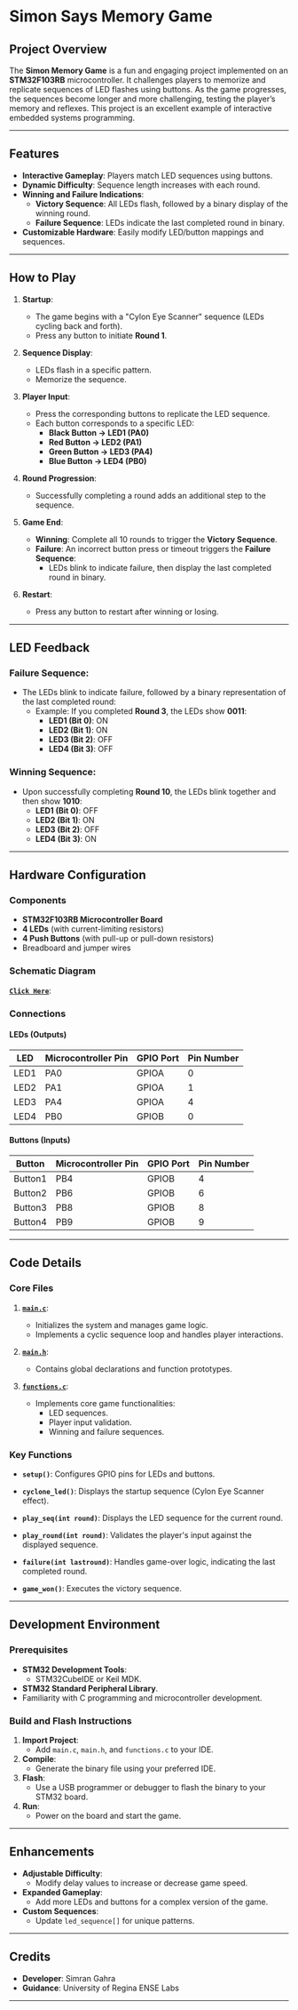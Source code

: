 # Simon Says Memory Game

## Project Overview

The **Simon Memory Game** is a fun and engaging project implemented on an **STM32F103RB** microcontroller. It challenges players to memorize and replicate sequences of LED flashes using buttons. As the game progresses, the sequences become longer and more challenging, testing the player’s memory and reflexes. This project is an excellent example of interactive embedded systems programming.

---

## Features

- **Interactive Gameplay**: Players match LED sequences using buttons.
- **Dynamic Difficulty**: Sequence length increases with each round.
- **Winning and Failure Indications**:
  - **Victory Sequence**: All LEDs flash, followed by a binary display of the winning round.
  - **Failure Sequence**: LEDs indicate the last completed round in binary.
- **Customizable Hardware**: Easily modify LED/button mappings and sequences.

---

## How to Play

1. **Startup**:
   - The game begins with a "Cylon Eye Scanner" sequence (LEDs cycling back and forth).
   - Press any button to initiate **Round 1**.

2. **Sequence Display**:
   - LEDs flash in a specific pattern.
   - Memorize the sequence.

3. **Player Input**:
   - Press the corresponding buttons to replicate the LED sequence.
   - Each button corresponds to a specific LED:
     - **Black Button → LED1 (PA0)**
     - **Red Button → LED2 (PA1)**
     - **Green Button → LED3 (PA4)**
     - **Blue Button → LED4 (PB0)**

4. **Round Progression**:
   - Successfully completing a round adds an additional step to the sequence.

5. **Game End**:
   - **Winning**: Complete all 10 rounds to trigger the **Victory Sequence**.
   - **Failure**: An incorrect button press or timeout triggers the **Failure Sequence**:
     - LEDs blink to indicate failure, then display the last completed round in binary.

6. **Restart**:
   - Press any button to restart after winning or losing.

---

## LED Feedback

### Failure Sequence:
- The LEDs blink to indicate failure, followed by a binary representation of the last completed round:
  - Example: If you completed **Round 3**, the LEDs show **0011**:
    - **LED1 (Bit 0)**: ON
    - **LED2 (Bit 1)**: ON
    - **LED3 (Bit 2)**: OFF
    - **LED4 (Bit 3)**: OFF

### Winning Sequence:
- Upon successfully completing **Round 10**, the LEDs blink together and then show **1010**:
  - **LED1 (Bit 0)**: OFF
  - **LED2 (Bit 1)**: ON
  - **LED3 (Bit 2)**: OFF
  - **LED4 (Bit 3)**: ON

---

## Hardware Configuration

### Components

- **STM32F103RB Microcontroller Board**
- **4 LEDs** (with current-limiting resistors)
- **4 Push Buttons** (with pull-up or pull-down resistors)
- Breadboard and jumper wires

### Schematic Diagram

**[`Click Here`](SimranGahra/Classical-Simon-Says-Game/SimonSchematic.pdf)**:

### Connections

#### LEDs (Outputs)

| LED  | Microcontroller Pin | GPIO Port | Pin Number |
|------|---------------------|-----------|------------|
| LED1 | PA0                 | GPIOA     | 0          |
| LED2 | PA1                 | GPIOA     | 1          |
| LED3 | PA4                 | GPIOA     | 4          |
| LED4 | PB0                 | GPIOB     | 0          |

#### Buttons (Inputs)

| Button  | Microcontroller Pin | GPIO Port | Pin Number |
|---------|---------------------|-----------|------------|
| Button1 | PB4                 | GPIOB     | 4          |
| Button2 | PB6                 | GPIOB     | 6          |
| Button3 | PB8                 | GPIOB     | 8          |
| Button4 | PB9                 | GPIOB     | 9          |

---

## Code Details

### Core Files

1. **[`main.c`](SimranGahra/Classical-Simon-Says-Game/Code/main.c)**:
   - Initializes the system and manages game logic.
   - Implements a cyclic sequence loop and handles player interactions.

2. **[`main.h`](SimranGahra/Classical-Simon-Says-Game/Code/main.h)**:
   - Contains global declarations and function prototypes.

3. **[`functions.c`](SimranGahra/Classical-Simon-Says-Game/Code/functions.c)**:
   - Implements core game functionalities:
     - LED sequences.
     - Player input validation.
     - Winning and failure sequences.

### Key Functions

- **`setup()`**:
  Configures GPIO pins for LEDs and buttons.

- **`cyclone_led()`**:
  Displays the startup sequence (Cylon Eye Scanner effect).

- **`play_seq(int round)`**:
  Displays the LED sequence for the current round.

- **`play_round(int round)`**:
  Validates the player's input against the displayed sequence.

- **`failure(int lastround)`**:
  Handles game-over logic, indicating the last completed round.

- **`game_won()`**:
  Executes the victory sequence.

---

## Development Environment

### Prerequisites

- **STM32 Development Tools**:
  - STM32CubeIDE or Keil MDK.
- **STM32 Standard Peripheral Library**.
- Familiarity with C programming and microcontroller development.

### Build and Flash Instructions

1. **Import Project**:
   - Add `main.c`, `main.h`, and `functions.c` to your IDE.
2. **Compile**:
   - Generate the binary file using your preferred IDE.
3. **Flash**:
   - Use a USB programmer or debugger to flash the binary to your STM32 board.
4. **Run**:
   - Power on the board and start the game.

---

## Enhancements

- **Adjustable Difficulty**:
  - Modify delay values to increase or decrease game speed.
- **Expanded Gameplay**:
  - Add more LEDs and buttons for a complex version of the game.
- **Custom Sequences**:
  - Update `led_sequence[]` for unique patterns.

---

## Credits

- **Developer**: Simran Gahra
- **Guidance**: University of Regina ENSE Labs

---

